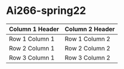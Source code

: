 # Ai266-spring22

| Column 1 Header | Column 2 Header |
| --------------- | --------------- |
| Row 1 Column 1 | Row 1 Column 2 | 
| Row 2 Column 1 | Row 2 Column 2 |
| Row 3 Column 1 | Row 3 Column 2 | 
